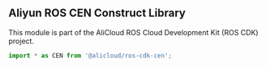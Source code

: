## Aliyun ROS CEN Construct Library

This module is part of the AliCloud ROS Cloud Development Kit (ROS CDK) project.

```python
import * as CEN from '@alicloud/ros-cdk-cen';
```
